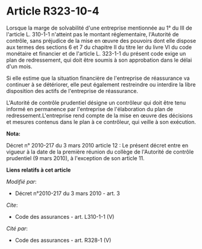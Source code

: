 # Article R323-10-4

Lorsque la marge de solvabilité d'une entreprise mentionnée au 1° du III de l'article L. 310-1-1 n'atteint pas le montant
réglementaire, l'Autorité de contrôle, sans préjudice de la mise en œuvre des pouvoirs dont elle dispose aux termes des
sections 6 et 7 du chapitre II du titre Ier du livre VI du code monétaire et financier et de l'article L. 323-1-1 du présent
code exige un plan de redressement, qui doit être soumis à son approbation dans le délai d'un mois. 

Si elle estime que la situation financière de l'entreprise de réassurance va continuer à se détériorer, elle peut également
restreindre ou interdire la libre disposition des actifs de l'entreprise de réassurance.

L'Autorité de contrôle prudentiel désigne un contrôleur qui doit être tenu informé en permanence par l'entreprise de
l'élaboration du plan de redressement.L'entreprise rend compte de la mise en œuvre des décisions et mesures contenus dans le
plan à ce contrôleur, qui veille à son exécution.

**Nota:**

Décret n° 2010-217 du 3 mars 2010 article 12 : Le présent décret entre en vigueur à la date de la première réunion du collège
de l'Autorité de contrôle prudentiel (9 mars 2010), à l'exception de son article 11.

**Liens relatifs à cet article**

_Modifié par_:

  - Décret n°2010-217 du 3 mars 2010 - art. 3

_Cite_:

  - Code des assurances - art. L310-1-1 (V)

_Cité par_:

  - Code des assurances - art. R328-1 (V)
